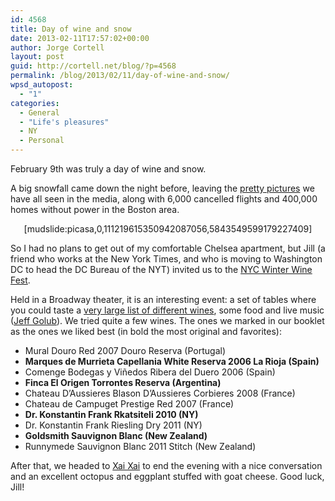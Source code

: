 ```yaml
---
id: 4568
title: Day of wine and snow
date: 2013-02-11T17:57:02+00:00
author: Jorge Cortell
layout: post
guid: http://cortell.net/blog/?p=4568
permalink: /blog/2013/02/11/day-of-wine-and-snow/
wpsd_autopost:
  - "1"
categories:
  - General
  - "Life's pleasures"
  - NY
  - Personal
---
```

</p> 

February 9th was truly a day of wine and snow.

A big snowfall came down the night before, leaving the [pretty pictures](http://robinlangsdorf.com/new-blog/2013/2/11/winter-wonderland-weekend-nyc "http://robinlangsdorf.com/new-blog/2013/2/11/winter-wonderland-weekend-nyc") we have all seen in the media, along with 6,000 cancelled flights and 400,000 homes without power in the Boston area.

<p style="text-align: center">
  [mudslide:picasa,0,111219615350942087056,5843549599179227409]
</p>

So I had no plans to get out of my comfortable Chelsea apartment, but Jill (a friend who works at the New York Times, and who is moving to Washington DC to head the DC Bureau of the NYT) invited us to the <a title="http://nywinefestivals.com" href="http://nywinefestivals.com" target="_blank">NYC Winter Wine Fest</a>.

Held in a Broadway theater, it is an interesting event: a set of tables where you could taste a <a title="http://nywinefestivals.com/Wine_List_Winter_Wine_2013.html" href="http://nywinefestivals.com/Wine_List_Winter_Wine_2013.html" target="_blank">very large list of different wines</a>, some food and live music (<a title="http://www.jeffgolub.com/" href="http://www.jeffgolub.com/" target="_blank">Jeff Golub</a>). We tried quite a few wines. The ones we marked in our booklet as the ones we liked best (in bold the most original and favorites):

  * Mural Douro Red 2007 Douro Reserva (Portugal)
  * **Marques de Murrieta Capellania White Reserva 2006 La Rioja (Spain)**
  * Comenge Bodegas y Viñedos Ribera del Duero 2006 (Spain)
  * **Finca El Origen Torrontes Reserva (Argentina)**
  * Chateau D&#8217;Aussieres Blason D&#8217;Aussieres Corbieres 2008 (France)
  * Chateau de Campuget Prestige Red 2007 (France)
  * **Dr. Konstantin Frank Rkatsiteli 2010 (NY)**
  * Dr. Konstantin Frank Riesling Dry 2011 (NY)
  * **Goldsmith Sauvignon Blanc (New Zealand)**
  * Runnymede Sauvignon Blanc 2011 Stitch (New Zealand)

After that, we headed to <a title="http://www.xaixaiwinebar.com" href="http://www.xaixaiwinebar.com" target="_blank">Xai Xai</a> to end the evening with a nice conversation and an excellent octopus and eggplant stuffed with goat cheese. Good luck, Jill!